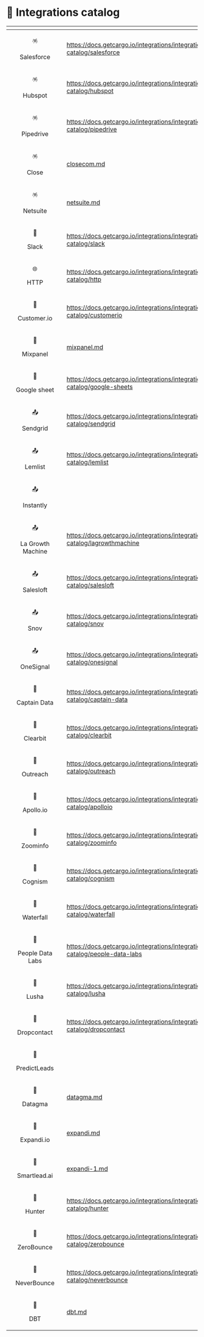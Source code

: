 # 📖 Integrations catalog

<table data-view="cards"><thead><tr><th></th><th align="center"></th><th></th><th data-hidden data-card-target data-type="content-ref"></th></tr></thead><tbody><tr><td></td><td align="center"><p><span data-gb-custom-inline data-tag="emoji" data-code="1fa85">🪅</span> </p><p>Salesforce</p></td><td></td><td><a href="https://docs.getcargo.io/integrations/integrations-catalog/salesforce">https://docs.getcargo.io/integrations/integrations-catalog/salesforce</a></td></tr><tr><td></td><td align="center"><p><span data-gb-custom-inline data-tag="emoji" data-code="1fa85">🪅</span> </p><p>Hubspot</p></td><td></td><td><a href="https://docs.getcargo.io/integrations/integrations-catalog/hubspot">https://docs.getcargo.io/integrations/integrations-catalog/hubspot</a></td></tr><tr><td></td><td align="center"><p><span data-gb-custom-inline data-tag="emoji" data-code="1fa85">🪅</span> </p><p>Pipedrive</p></td><td></td><td><a href="https://docs.getcargo.io/integrations/integrations-catalog/pipedrive">https://docs.getcargo.io/integrations/integrations-catalog/pipedrive</a></td></tr><tr><td></td><td align="center"><p><span data-gb-custom-inline data-tag="emoji" data-code="1fa85">🪅</span> </p><p>Close</p></td><td></td><td><a href="closecom.md">closecom.md</a></td></tr><tr><td></td><td align="center"><p><span data-gb-custom-inline data-tag="emoji" data-code="1fa85">🪅</span> </p><p>Netsuite</p></td><td></td><td><a href="netsuite.md">netsuite.md</a></td></tr><tr><td></td><td align="center"><p><span data-gb-custom-inline data-tag="emoji" data-code="1f3b1">🎱</span> </p><p>Slack</p></td><td></td><td><a href="https://docs.getcargo.io/integrations/integrations-catalog/slack">https://docs.getcargo.io/integrations/integrations-catalog/slack</a></td></tr><tr><td></td><td align="center"><p><span data-gb-custom-inline data-tag="emoji" data-code="1f310">🌐</span> </p><p>HTTP</p></td><td></td><td><a href="https://docs.getcargo.io/integrations/integrations-catalog/http">https://docs.getcargo.io/integrations/integrations-catalog/http</a></td></tr><tr><td></td><td align="center"><p><span data-gb-custom-inline data-tag="emoji" data-code="1f367">🍧</span> </p><p>Customer.io</p></td><td></td><td><a href="https://docs.getcargo.io/integrations/integrations-catalog/customerio">https://docs.getcargo.io/integrations/integrations-catalog/customerio</a></td></tr><tr><td></td><td align="center"><p><span data-gb-custom-inline data-tag="emoji" data-code="1f367">🍧</span></p><p>Mixpanel</p></td><td></td><td><a href="mixpanel.md">mixpanel.md</a></td></tr><tr><td></td><td align="center"><p><span data-gb-custom-inline data-tag="emoji" data-code="1f9ee">🧮</span></p><p>Google sheet</p></td><td></td><td><a href="https://docs.getcargo.io/integrations/integrations-catalog/google-sheets">https://docs.getcargo.io/integrations/integrations-catalog/google-sheets</a></td></tr><tr><td></td><td align="center"><p><span data-gb-custom-inline data-tag="emoji" data-code="1f4e4">📤</span> </p><p>Sendgrid</p></td><td></td><td><a href="https://docs.getcargo.io/integrations/integrations-catalog/sendgrid">https://docs.getcargo.io/integrations/integrations-catalog/sendgrid</a></td></tr><tr><td></td><td align="center"><p><span data-gb-custom-inline data-tag="emoji" data-code="1f4e4">📤</span> </p><p>Lemlist</p></td><td></td><td><a href="https://docs.getcargo.io/integrations/integrations-catalog/lemlist">https://docs.getcargo.io/integrations/integrations-catalog/lemlist</a></td></tr><tr><td></td><td align="center"><p><span data-gb-custom-inline data-tag="emoji" data-code="1f4e4">📤</span> </p><p>Instantly</p></td><td></td><td></td></tr><tr><td></td><td align="center"><p><span data-gb-custom-inline data-tag="emoji" data-code="1f4e4">📤</span> </p><p>  La Growth Machine</p></td><td></td><td><a href="https://docs.getcargo.io/integrations/integrations-catalog/lagrowthmachine">https://docs.getcargo.io/integrations/integrations-catalog/lagrowthmachine</a></td></tr><tr><td></td><td align="center"><p><span data-gb-custom-inline data-tag="emoji" data-code="1f4e4">📤</span> </p><p>Salesloft</p></td><td></td><td><a href="https://docs.getcargo.io/integrations/integrations-catalog/salesloft">https://docs.getcargo.io/integrations/integrations-catalog/salesloft</a></td></tr><tr><td></td><td align="center"><p><span data-gb-custom-inline data-tag="emoji" data-code="1f4e4">📤</span> </p><p>Snov</p></td><td></td><td><a href="https://docs.getcargo.io/integrations/integrations-catalog/snov">https://docs.getcargo.io/integrations/integrations-catalog/snov</a></td></tr><tr><td></td><td align="center"><p><span data-gb-custom-inline data-tag="emoji" data-code="1f4e4">📤</span> </p><p>OneSignal</p></td><td></td><td><a href="https://docs.getcargo.io/integrations/integrations-catalog/onesignal">https://docs.getcargo.io/integrations/integrations-catalog/onesignal</a></td></tr><tr><td></td><td align="center"><p><span data-gb-custom-inline data-tag="emoji" data-code="1f52d">🔭</span> </p><p>Captain Data</p></td><td></td><td><a href="https://docs.getcargo.io/integrations/integrations-catalog/captain-data">https://docs.getcargo.io/integrations/integrations-catalog/captain-data</a></td></tr><tr><td></td><td align="center"><p><span data-gb-custom-inline data-tag="emoji" data-code="1f52d">🔭</span> </p><p>Clearbit</p></td><td></td><td><a href="https://docs.getcargo.io/integrations/integrations-catalog/clearbit">https://docs.getcargo.io/integrations/integrations-catalog/clearbit</a></td></tr><tr><td></td><td align="center"><p><span data-gb-custom-inline data-tag="emoji" data-code="1f52d">🔭</span> </p><p>Outreach</p></td><td></td><td><a href="https://docs.getcargo.io/integrations/integrations-catalog/outreach">https://docs.getcargo.io/integrations/integrations-catalog/outreach</a></td></tr><tr><td></td><td align="center"><p><span data-gb-custom-inline data-tag="emoji" data-code="1f52d">🔭</span> </p><p>Apollo.io</p></td><td></td><td><a href="https://docs.getcargo.io/integrations/integrations-catalog/apolloio">https://docs.getcargo.io/integrations/integrations-catalog/apolloio</a></td></tr><tr><td></td><td align="center"><p><span data-gb-custom-inline data-tag="emoji" data-code="1f52d">🔭</span> </p><p>Zoominfo</p></td><td></td><td><a href="https://docs.getcargo.io/integrations/integrations-catalog/zoominfo">https://docs.getcargo.io/integrations/integrations-catalog/zoominfo</a></td></tr><tr><td></td><td align="center"><p><span data-gb-custom-inline data-tag="emoji" data-code="1f52d">🔭</span> </p><p>Cognism</p></td><td></td><td><a href="https://docs.getcargo.io/integrations/integrations-catalog/cognism">https://docs.getcargo.io/integrations/integrations-catalog/cognism</a></td></tr><tr><td></td><td align="center"><p><span data-gb-custom-inline data-tag="emoji" data-code="1f52d">🔭</span> </p><p>Waterfall</p></td><td></td><td><a href="https://docs.getcargo.io/integrations/integrations-catalog/waterfall">https://docs.getcargo.io/integrations/integrations-catalog/waterfall</a></td></tr><tr><td></td><td align="center"><p><span data-gb-custom-inline data-tag="emoji" data-code="1f52d">🔭</span> </p><p>People Data Labs</p></td><td></td><td><a href="https://docs.getcargo.io/integrations/integrations-catalog/people-data-labs">https://docs.getcargo.io/integrations/integrations-catalog/people-data-labs</a></td></tr><tr><td></td><td align="center"><p><span data-gb-custom-inline data-tag="emoji" data-code="1f52d">🔭</span> </p><p>Lusha</p></td><td></td><td><a href="https://docs.getcargo.io/integrations/integrations-catalog/lusha">https://docs.getcargo.io/integrations/integrations-catalog/lusha</a></td></tr><tr><td></td><td align="center"><p><span data-gb-custom-inline data-tag="emoji" data-code="1f52d">🔭</span> </p><p>Dropcontact</p></td><td></td><td><a href="https://docs.getcargo.io/integrations/integrations-catalog/dropcontact">https://docs.getcargo.io/integrations/integrations-catalog/dropcontact</a></td></tr><tr><td></td><td align="center"><p> <span data-gb-custom-inline data-tag="emoji" data-code="1f52d">🔭</span></p><p>PredictLeads</p></td><td></td><td></td></tr><tr><td></td><td align="center"><p><span data-gb-custom-inline data-tag="emoji" data-code="1f52d">🔭</span> </p><p>Datagma</p></td><td></td><td><a href="datagma.md">datagma.md</a></td></tr><tr><td></td><td align="center"><p><span data-gb-custom-inline data-tag="emoji" data-code="1f52d">🔭</span> </p><p>Expandi.io</p></td><td></td><td><a href="expandi.md">expandi.md</a></td></tr><tr><td></td><td align="center"><p><span data-gb-custom-inline data-tag="emoji" data-code="1f52d">🔭</span> </p><p>Smartlead.ai</p></td><td></td><td><a href="expandi-1.md">expandi-1.md</a></td></tr><tr><td></td><td align="center"><p><span data-gb-custom-inline data-tag="emoji" data-code="1f693">🚓</span> </p><p>Hunter</p></td><td></td><td><a href="https://docs.getcargo.io/integrations/integrations-catalog/hunter">https://docs.getcargo.io/integrations/integrations-catalog/hunter</a></td></tr><tr><td></td><td align="center"><p><span data-gb-custom-inline data-tag="emoji" data-code="1f693">🚓</span> </p><p>ZeroBounce</p></td><td></td><td><a href="https://docs.getcargo.io/integrations/integrations-catalog/zerobounce">https://docs.getcargo.io/integrations/integrations-catalog/zerobounce</a></td></tr><tr><td></td><td align="center"><p><span data-gb-custom-inline data-tag="emoji" data-code="1f693">🚓</span> </p><p>NeverBounce</p></td><td></td><td><a href="https://docs.getcargo.io/integrations/integrations-catalog/neverbounce">https://docs.getcargo.io/integrations/integrations-catalog/neverbounce</a></td></tr><tr><td></td><td align="center"><p><span data-gb-custom-inline data-tag="emoji" data-code="1f4be">💾</span> </p><p>DBT</p></td><td></td><td><a href="dbt.md">dbt.md</a></td></tr></tbody></table>

